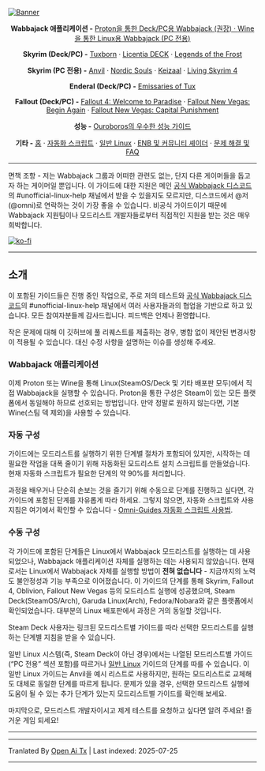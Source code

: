 [![Banner](https://github.com/Omni-guides/Wabbajack-Modlist-Linux/blob/main/images/WabbajackModlistsBanner2.png)](https://github.com/Omni-guides/Wabbajack-Modlist-Linux)

<p align="center"><b>Wabbajack 애플리케이션 -</b>
  <a href="https://github.com/Omni-guides/Wabbajack-Modlist-Linux/wiki/Wabbajack-via-Proton">Proton을 통한 Deck/PC용 Wabbajack (권장) ·
  <a href="https://github.com/Omni-guides/Wabbajack-Modlist-Linux/wiki/Wabbajack-on-Linux-via-Wine">Wine을 통한 Linux용 Wabbajack (PC 전용)</a>
</p>

<p align="center"><b>Skyrim (Deck/PC) -</b>
  <a href="https://github.com/Omni-guides/Wabbajack-Modlist-Linux/wiki/Skyrim:-Tuxborn">Tuxborn</a> ·
  <a href="https://github.com/Omni-guides/Wabbajack-Modlist-Linux/wiki/Skyrim:-Licentia-DECK">Licentia DECK</a> ·
  <a href="https://github.com/Omni-guides/Wabbajack-Modlist-Linux/wiki/Skyrim:-Legends-of-the-Frost">Legends of the Frost</a>
</p>

<p align="center"><b>Skyrim (PC 전용) -</b>
  <a href="https://github.com/Omni-guides/Wabbajack-Modlist-Linux/wiki/General-Linux-Guide-(Anvil)">Anvil</a> ·
  <a href="https://github.com/Omni-guides/Wabbajack-Modlist-Linux/wiki/Skyrim:-Nordic-Souls">Nordic Souls</a> ·
  <a href="https://github.com/Omni-guides/Wabbajack-Modlist-Linux/wiki/Skyrim:-Keizaal">Keizaal</a> ·
  <a href="https://github.com/Omni-guides/Wabbajack-Modlist-Linux/wiki/Skyrim:-Living-Skyrim-4">Living Skyrim 4</a>
</p>

<p align="center"><b>Enderal (Deck/PC) -</b>
  <a href="https://github.com/Omni-guides/Wabbajack-Modlist-Linux/wiki/Enderal:-Emissaries-of-Tux">Emissaries of Tux</a>
</p>

<p align="center"><b>Fallout (Deck/PC) -</b>
  <a href="https://github.com/Omni-guides/Wabbajack-Modlist-Linux/wiki/Fallout-4:-Welcome-to-Paradise">Fallout 4: Welcome to Paradise</a> ·
  <a href="https://github.com/Omni-guides/Wabbajack-Modlist-Linux/wiki/Fallout-NV:-Begin-Again">Fallout New Vegas: Begin Again</a> ·
  <a href="https://github.com/Omni-guides/Wabbajack-Modlist-Linux/wiki/Fallout-NV:-Capital-Punishment">Fallout New Vegas: Capital Punishment</a>
</p>

<p align="center"><b>성능 -</b>
<a href="https://github.com/Omni-guides/Wabbajack-Modlist-Linux/wiki/Performance-Guide">Ouroboros의 우수한 성능 가이드</a>
</p>


<p align="center"><b>기타 -</b>
  <a href="https://github.com/Omni-guides/Wabbajack-Modlist-Linux/wiki">홈</a> ·
  <a href="https://github.com/Omni-guides/Wabbajack-Modlist-Linux/wiki/Using-the-omni%E2%80%90guides.sh-Automation-Script">자동화 스크립트</a> ·
  <a href="https://github.com/Omni-guides/Wabbajack-Modlist-Linux/wiki/General-Linux-Guide-(Anvil)">일반 Linux</a> ·
  <a href="https://github.com/Omni-guides/Wabbajack-Modlist-Linux/wiki/ENB,-Reshade-and-Community-Shaders">ENB 및 커뮤니티 셰이더</a> ·
  <a href="https://github.com/Omni-guides/Wabbajack-Modlist-Linux/wiki/Troubleshooting-and-FAQ">문제 해결 및 FAQ</a> 
</p>

---

면책 조항 - 저는 Wabbajack 그룹과 어떠한 관련도 없는, 단지 다른 게이머들을 돕고자 하는 게이머일 뿐입니다. 이 가이드에 대한 지원은 메인 [공식 Wabbajack 디스코드](https://discord.gg/wabbajack)의 #unofficial-linux-help 채널에서 받을 수 있을지도 모르지만, 디스코드에서 @저(@omni)로 연락하는 것이 가장 좋을 수 있습니다. 비공식 가이드이기 때문에 Wabbajack 지원팀이나 모드리스트 개발자들로부터 직접적인 지원을 받는 것은 매우 희박합니다.

[![ko-fi](https://ko-fi.com/img/githubbutton_sm.svg)](https://ko-fi.com/D1D8H8WBD)

***

## 소개

이 포함된 가이드들은 진행 중인 작업으로, 주로 저의 테스트와 [공식 Wabbajack 디스코드](https://discord.gg/wabbajack)의 #unofficial-linux-help 채널에서 여러 사용자들과의 협업을 기반으로 하고 있습니다. 모든 참여자분들께 감사드립니다. 피드백은 언제나 환영합니다.

작은 문제에 대해 이 깃허브에 풀 리퀘스트를 제출하는 경우, 병합 없이 제안된 변경사항이 적용될 수 있습니다. 대신 수정 사항을 설명하는 이슈를 생성해 주세요.

### Wabbajack 애플리케이션

이제 Proton 또는 Wine을 통해 Linux(SteamOS/Deck 및 기타 배포판 모두)에서 직접 Wabbajack을 실행할 수 있습니다. Proton을 통한 구성은 Steam이 있는 모든 플랫폼에서 동일해야 하므로 선호되는 방법입니다. 만약 정말로 원하지 않는다면, 기본 Wine(스팀 덱 제외)을 사용할 수 있습니다.

### 자동 구성

가이드에는 모드리스트를 실행하기 위한 단계별 절차가 포함되어 있지만, 시작하는 데 필요한 작업을 대폭 줄이기 위해 자동화된 모드리스트 설치 스크립트를 만들었습니다. 현재 자동화 스크립트가 필요한 단계의 약 90%를 처리합니다.

과정을 배우거나 단순히 손보는 것을 즐기기 위해 수동으로 단계를 진행하고 싶다면, 각 가이드에 포함된 단계를 자유롭게 따라 하세요. 그렇지 않으면, 자동화 스크립트와 사용 지침은 여기에서 확인할 수 있습니다 - [Omni-Guides 자동화 스크립트 사용법](https://github.com/Omni-guides/Wabbajack-Modlist-Linux/wiki/Using-the-omni%E2%80%90guides.sh-Automation-Script).

### 수동 구성
각 가이드에 포함된 단계들은 Linux에서 Wabbajack 모드리스트를 실행하는 데 사용되었으나, Wabbajack 애플리케이션 자체를 실행하는 데는 사용되지 않았습니다. 현재로서는 Linux에서 Wabbajack 자체를 실행할 방법이 **전혀 없습니다** - 지금까지의 노력도 불안정성과 기능 부족으로 이어졌습니다. 이 가이드의 단계를 통해 Skyrim, Fallout 4, Oblivion, Fallout New Vegas 등의 모드리스트 실행에 성공했으며, Steam Deck(SteamOS/Arch), Garuda Linux(Arch), Fedora/Nobara와 같은 플랫폼에서 확인되었습니다. 대부분의 Linux 배포판에서 과정은 거의 동일할 것입니다.

Steam Deck 사용자는 링크된 모드리스트별 가이드를 따라 선택한 모드리스트를 실행하는 단계별 지침을 받을 수 있습니다.

일반 Linux 시스템(즉, Steam Deck이 아닌 경우)에서는 나열된 모드리스트별 가이드(“PC 전용” 섹션 포함)를 따르거나 [일반 Linux](https://github.com/Omni-guides/Wabbajack-Modlist-Linux/wiki/General-Linux-Guide-(Anvil)) 가이드의 단계를 따를 수 있습니다. 이 일반 Linux 가이드는 Anvil을 예시 리스트로 사용하지만, 원하는 모드리스트로 교체해도 대체로 동일한 단계를 따르게 됩니다. 문제가 있을 경우, 선택한 모드리스트 실행에 도움이 될 수 있는 추가 단계가 있는지 모드리스트별 가이드를 확인해 보세요.

마지막으로, 모드리스트 개발자이시고 제게 테스트를 요청하고 싶다면 알려 주세요! 즐거운 게임 되세요!

***


---

Tranlated By [Open Ai Tx](https://github.com/OpenAiTx/OpenAiTx) | Last indexed: 2025-07-25

---